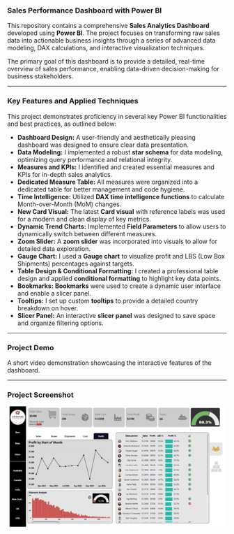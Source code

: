 ### **Sales Performance Dashboard with Power BI**

This repository contains a comprehensive **Sales Analytics Dashboard** developed using **Power BI**. The project focuses on transforming raw sales data into actionable business insights through a series of advanced data modeling, DAX calculations, and interactive visualization techniques.

The primary goal of this dashboard is to provide a detailed, real-time overview of sales performance, enabling data-driven decision-making for business stakeholders.

-----

### **Key Features and Applied Techniques**

This project demonstrates proficiency in several key Power BI functionalities and best practices, as outlined below:

  * **Dashboard Design:** A user-friendly and aesthetically pleasing dashboard was designed to ensure clear data presentation.
  * **Data Modeling:** I implemented a robust **star schema** for data modeling, optimizing query performance and relational integrity.
  * **Measures and KPIs:** I identified and created essential measures and KPIs for in-depth sales analytics.
  * **Dedicated Measure Table:** All measures were organized into a dedicated table for better management and code hygiene.
  * **Time Intelligence:** Utilized **DAX time intelligence functions** to calculate Month-over-Month (MoM) changes.
  * **New Card Visual:** The latest **Card visual** with reference labels was used for a modern and clean display of key metrics.
  * **Dynamic Trend Charts:** Implemented **Field Parameters** to allow users to dynamically switch between different measures.
  * **Zoom Slider:** A **zoom slider** was incorporated into visuals to allow for detailed data exploration.
  * **Gauge Chart:** I used a **Gauge chart** to visualize profit and LBS (Low Box Shipments) percentages against targets.
  * **Table Design & Conditional Formatting:** I created a professional table design and applied **conditional formatting** to highlight key data points.
  * **Bookmarks:** **Bookmarks** were used to create a dynamic user interface and enable a slicer panel.
  * **Tooltips:** I set up custom **tooltips** to provide a detailed country breakdown on hover.
  * **Slicer Panel:** An interactive **slicer panel** was designed to save space and organize filtering options.

-----

### **Project Demo**

A short video demonstration showcasing the interactive features of the dashboard.

[](https://youtu.be/pzl6N9Yt61Q)

-----

### **Project Screenshot**
![alt text](https://github.com/cihanfirat/PowerBI_Sales_Analytics/blob/main/Screenshot_pbi.png?raw=true)

